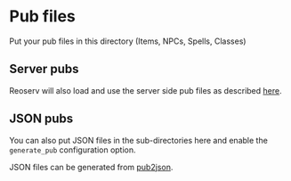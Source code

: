 # Pub files

Put your pub files in this directory (Items, NPCs, Spells, Classes)

## Server pubs

Reoserv will also load and use the server side pub files as described [here](https://tehsausage.com/temporary/neweopub.txt).

## JSON pubs

You can also put JSON files in the sub-directories here and enable the `generate_pub` configuration option.

JSON files can be generated from [pub2json](https://github.com/sorokya/pub2json).
